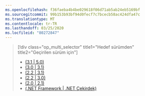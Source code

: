 ```yaml
---
ms.openlocfilehash: f36faeba4b4be029618f06d71ab5ab24eb5169bf
ms.sourcegitcommit: 99b153b93bf94d0fecf7c7bcecb58ac424dfa47c
ms.translationtype: MT
ms.contentlocale: tr-TR
ms.lasthandoff: 03/25/2020
ms.locfileid: "80272847"
---
```

> [!div class="op_multi_selector" title1="Hedef sürümden" title2="Geçirilen sürüm için"]
>
> - [(3.1 | 5.0)](~/docs/core/compatibility/3.1-5.0.md)
> - [(3.0 | 3.1)](~/docs/core/compatibility/3.0-3.1.md)
> - [(2.2 | 3.1)](~/docs/core/compatibility/2.2-3.1.md)
> - [(2.2 | 3.0)](~/docs/core/compatibility/2.2-3.0.md)
> - [(2.0 | 2.1)](~/docs/core/compatibility/2.0-2.1.md)
> - [(.NET Framework | .NET Çekirdek)](~/docs/core/compatibility/fx-core.md)
